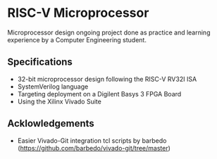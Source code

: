 # RISC-V Microprocessor

Microprocessor design ongoing project done as practice and learning experience by a Computer Engineering student.

## Specifications

 - 32-bit microprocessor design following the RISC-V RV32I ISA
 - SystemVerilog language
 - Targeting deployment on a Digilent Basys 3 FPGA Board
 - Using the Xilinx Vivado Suite

## Acklowledgements

- Easier Vivado-Git integration tcl scripts by barbedo (https://github.com/barbedo/vivado-git/tree/master)
